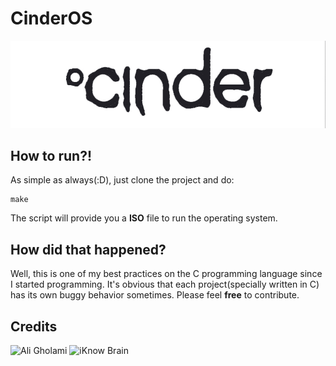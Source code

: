 # CinderOS
![alt tag](https://raw.githubusercontent.com/aligholamee/CinderOS/master/wallpapers/cinder.jpg)

## How to run?!
As simple as always(:D), just clone the project and do:
```
make
```
The script will provide you a **ISO** file to run the operating system.

## How did that happened?
Well, this is one of my best practices on the C programming language since I started programming. It's obvious that each project(specially written in C) has its own buggy behavior sometimes.
Please feel **free** to contribute.

## Credits
![Ali Gholami](https://github.com/aligholamee)
![iKnow Brain](https://www.youtube.com/user/iknowbrain)
